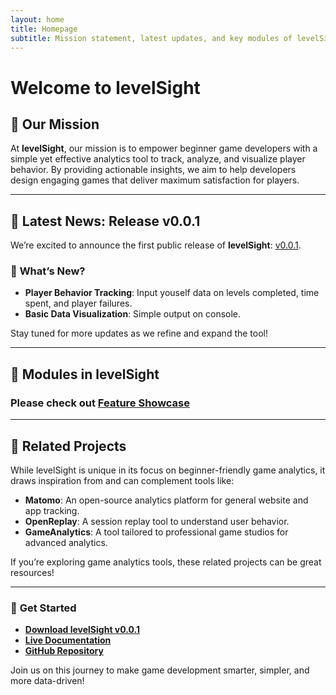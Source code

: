 ```yaml
---
layout: home
title: Homepage
subtitle: Mission statement, latest updates, and key modules of levelSight
---
```


# **Welcome to levelSight**

## 🎯 **Our Mission**
At **levelSight**, our mission is to empower beginner game developers with a simple yet effective analytics tool to track, analyze, and visualize player behavior. By providing actionable insights, we aim to help developers design engaging games that deliver maximum satisfaction for players. 

---

## 📰 **Latest News: Release v0.0.1**  
We’re excited to announce the first public release of **levelSight**: [v0.0.1](https://github.com/nabilachemansor/levelSight-simple-game-analytic-tool/releases/tag/v0.0.1).  

### 🚀 **What’s New?**
- **Player Behavior Tracking**: Input youself data on levels completed, time spent, and player failures.
- **Basic Data Visualization**: Simple output on console.

Stay tuned for more updates as we refine and expand the tool!

---

## 🧩 **Modules in levelSight**
### Please check out [Feature Showcase](https://ammanis.github.io/featureshowcase/)

---

## 🌟 **Related Projects**
While levelSight is unique in its focus on beginner-friendly game analytics, it draws inspiration from and can complement tools like:
- **Matomo**: An open-source analytics platform for general website and app tracking.
- **OpenReplay**: A session replay tool to understand user behavior.
- **GameAnalytics**: A tool tailored to professional game studios for advanced analytics.

If you’re exploring game analytics tools, these related projects can be great resources!

---

### 🔗 **Get Started**
- **[Download levelSight v0.0.1](https://github.com/nabilachemansor/levelSight-simple-game-analytic-tool/releases/tag/v0.0.1)**
- **[Live Documentation](https://docs.google.com/document/d/160q1qgwh-Z7d9q4Ufo7B6-af3894MsSimJdnopgx5BI/edit?usp=sharing)**  
- **[GitHub Repository](https://github.com/nabilachemansor/levelSight-simple-game-analytic-tool)**

Join us on this journey to make game development smarter, simpler, and more data-driven!
